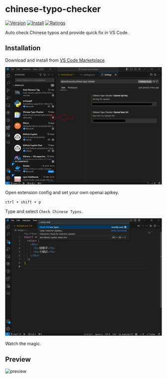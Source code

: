 # chinese-typo-checker

[![Version](https://vsmarketplacebadges.dev/version/discountry.chinese-typo-checker.svg)](https://marketplace.visualstudio.com/items?itemName=discountry.chinese-typo-checker)
[![Install](https://vsmarketplacebadges.dev/installs/discountry.chinese-typo-checker.svg)](https://marketplace.visualstudio.com/items?itemName=discountry.chinese-typo-checker)
[![Ratings](https://vsmarketplacebadges.dev/rating-short/discountry.chinese-typo-checker.svg)](https://marketplace.visualstudio.com/items?itemName=discountry.chinese-typo-checker)

Auto check Chinese typos and provide quick fix in VS Code.

## Installation

Download and install from [VS Code Marketplace](https://marketplace.visualstudio.com/items?itemName=discountry.chinese-typo-checker)

![settings](./assets/settings.png)

Open extension config and set your own openai apikey.

```
ctrl + shift + p
```

Type and select `Check Chinese Typos`.

![usage](./assets/usage.png)

Watch the magic.

## Preview

![preview](https://raw.githubusercontent.com/discountry/chinese-typo-checker/main/assets/trailer.gif)
